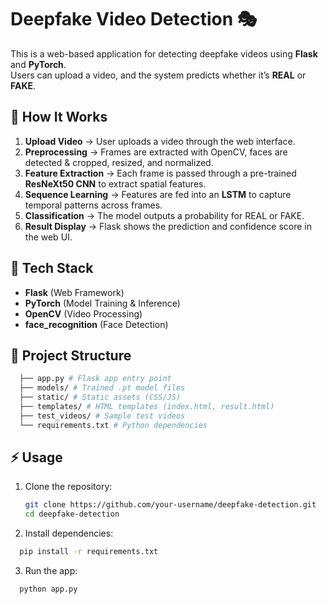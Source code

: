 # Deepfake Video Detection 🎭

This is a web-based application for detecting deepfake videos using **Flask** and **PyTorch**.  
Users can upload a video, and the system predicts whether it’s **REAL** or **FAKE**.

## 🔹 How It Works
1. **Upload Video** → User uploads a video through the web interface.  
2. **Preprocessing** → Frames are extracted with OpenCV, faces are detected & cropped, resized, and normalized.  
3. **Feature Extraction** → Each frame is passed through a pre-trained **ResNeXt50 CNN** to extract spatial features.  
4. **Sequence Learning** → Features are fed into an **LSTM** to capture temporal patterns across frames.  
5. **Classification** → The model outputs a probability for REAL or FAKE.  
6. **Result Display** → Flask shows the prediction and confidence score in the web UI.  

## 🚀 Tech Stack
- **Flask** (Web Framework)  
- **PyTorch** (Model Training & Inference)  
- **OpenCV** (Video Processing)  
- **face_recognition** (Face Detection)  

## 📂 Project Structure
```bash
  ├── app.py # Flask app entry point
  ├── models/ # Trained .pt model files
  ├── static/ # Static assets (CSS/JS)
  ├── templates/ # HTML templates (index.html, result.html)
  ├── test_videos/ # Sample test videos
  └── requirements.txt # Python dependencies
```
## ⚡ Usage
1. Clone the repository:
   ```bash
   git clone https://github.com/your-username/deepfake-detection.git
   cd deepfake-detection
   ```
2. Install dependencies:
```bash
  pip install -r requirements.txt
```

3. Run the app:
```bash
  python app.py
```
